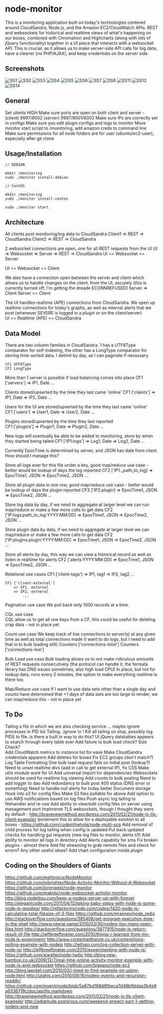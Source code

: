 node-monitor
=====

This is a monitoring application built on today's technologies centered around CloudSandra, Node.js, and the Amazon EC2/CloudWatch APIs.  REST and websockets for historical and realtime views of what's happening on our boxes, combined with Chromatron and Highcharts (along with lots of jQuery functionality) together in a UI piece that interacts with a websocket API.  This is crucial, as it allows us to make server-side API calls for big data, have a cleaner (no PHP/AJAX), and keep credentials on the server side.

Screenshots
-----------------------------------

![SS1](http://dev.isidorey.net/docs/screenshots/cloud-monitor-1.png)
![SS2](http://dev.isidorey.net/docs/screenshots/cloud-monitor-2.png)
![SS3](http://dev.isidorey.net/docs/screenshots/cloud-monitor-3.png)
![SS4](http://dev.isidorey.net/docs/screenshots/cloud-monitor-4.png)
![SS5](http://dev.isidorey.net/docs/screenshots/cloud-monitor-5.png)
![SS6](http://dev.isidorey.net/docs/screenshots/cloud-monitor-6.png)
![SS7](http://dev.isidorey.net/docs/screenshots/cloud-monitor-7.png)
![SS8](http://dev.isidorey.net/docs/screenshots/cloud-monitor-8.png)
![SS11](http://dev.isidorey.net/docs/screenshots/cloud-monitor-11.png)
![SS12](http://dev.isidorey.net/docs/screenshots/cloud-monitor-12.png)
![SS14](http://dev.isidorey.net/docs/screenshots/cloud-monitor-14.png)
	
General
-----------------------------------
	
Set ulimits HIGH
Make sure ports are open on both client and server - (client) 9997/8002 (server) 9997/8001/8002
Make sure IPs are correctly set in configs
Make sure you edit plugin configs and logs to monitor
Move monitor start script to /monitoring, add amazon creds to command line
Make sure permissions for all node folders are for user (ubuntu/ec2-user), especially after git clone

Usage/Installation
-----------------------------------

	// DEBIAN 
	
	mkdir /monitoring
	sudo ./monitor install-debian
	
	// CentOS	
	
	mkdir /monitoring
	sudo ./monitor install-centos
	
	sudo ./monitor start

Architecture
-----------------------------------

All clients post monitoring/log data to CloudSandra
Client1 => REST => CloudSandra
Client2 => REST => CloudSandra 

2 websocket connections are open, one for all REST requests from the UI 
UI => Websocket => Server => REST => CloudSandra
UI <= Websocket <= Server 

UI <= Websocket <= Client

We also have a connection open between the server and client which allows us to handle changes on the client, from the UI, securely (this is currently turned off, I'm getting the dreade ECONNREFUSED)
Server => Client
Server <= Client
                         
The UI handles realtime (APE) connections from CloudSandra.  We open up realtime connections for today's graphs, as well as internal alerts that we post (whenever SEVERE is logged in a plugin or on the client/server)                     
UI <= Realtime (APE) <= CloudSandra
	
		
Data Model
-----------------------------------
	
	
There are two column families in CloudSandra.  1 has a UTF8Type comparator for self-indexing, the other has a LongType comparator for storing time-sorted data.  I delimit by day, as I can paginate if necessary

	CF1 UTF8Type
	CF2 LongType

More than 1 server is possible if load balancing comes into place
	CF1 ['servers']
		=> IP1, Date
		...

Clients stored/upserted by the time they last came 'online'
	CF1 ['clients']
		=> IP1, Date
		=> IP2, Date 
		...

Users for the UI are stored/upserted by the time they last came 'online'		
	CF1 ['users']
		=> User1, Date
		=> User2, Date 
			...
	
Plugins stored/upserted by the time they last reported	
	CF1 ['plugins']
		=> Plugin1, Date
		=> Plugin2, Date
			...
		
New logs will eventually be able to be added to monitoring, store by when they started being tailed
	CF1 ['IP1:logs']
		=> Log1, Date
		=> Log2, Date
			...

Currently EpocTime is determined by server, and JSON has date from client.  How should I manage this?		
	
Store all logs ever for this file under a key, good map/reduce use case - better would be lookup of days the log reported
	CF2 ['IP1:_path_to_log]
		=> EpocTime1, JSON
		=> EpocTime2, JSON
			...
		
Store all plugin data in one row, good map/reduce use case - better would be lookup of days the plugin reported
	CF2 ['IP2:plugin]
		=> EpocTime1, JSON
		=> EpocTime2, JSON
			...

Store log data by day, if we need to aggregate at larger level we can run map/reduce or make a few more calls to get data
	CF2 ['IP:logs:_path_to_log_:YYYY:MM:DD]
		=> EpocTime1, JSON
		=> EpocTime2, JSON
			...
		
Store plugin data by data, if we need to aggregate at larger level we can map/reduce or make a few more calls to get data
	CF2 ['IP:plugins:plugin:YYYY:MM:DD]
		=> EpocTime1, JSON
		=> EpocTime2, JSON
			...
	
Store all alerts by day, this way we can view a historical record as well as listen in realtime for alerts
	CF2 ['alerts:YYYY:MM:DD]
		=> EpocTime1, JSON
		=> EpocTime2, JSON
			...
			
Relational use cases
	CF1 ['client-tags']
		=> IP1, tag1
		=> IP2, tag2
			...			
		
	CF1 ['client-external']
		=> IP1, external
		=> IP2, extneral
			...
		
Pagination use case
We pull back only 1000 records at a time.
		
CQL use case	
CQL allow us to get all row keys from a CF, this could be useful for deleting crap data - not in place yet

Count use case
We keep track of live connections to server(s) at any given time as well as total connections made (I want to do logs, but I need to add that in to bulk loading still)
Counters ['connections-total']
Counters ['connections-live']

Bulk Load use case
Bulk loading allows us to not make ridiculous amounts of REST requests consecutively (the protocol can handle it, the fermata library has DNS issues sometimes, also high load CPU)
In place, but not for lookup data, runs every 2 minutes, the option to make everything realtime is there too.

Map/Reduce use case
If I want to use data sets other than a single day and counts have determined that +1 days of data sets are too large to render, we can map/reduce this - not in place yet



To Do
-----------------------------------
	
Tailing a file in which we are also checking service ... maybe ignore processes in PID list
Tailing...ignore \n !
Kill all tailing on stop, possibly log PIDS to file..is there a built in way to do this?
UI jQuery datatables appears to search through every table ever
Add failure to bulk load check?  Size Check?  
Add CloudWatch metrics to instance list for ease
Make CloudSandra credentials apparent
Add deletes for boxes
Fix EC2 groups (don't match?)
Log Table Formatting
One bulk load request fails on initial post (lookup?)
Need to unset realtime divs (add in call to get external IP), fix CSS
Make utils module work for UI
Add universal import for dependencies
Websockets should be used for realtime log viewing
Add counts to bulk posting
Need to add logger to dao
Add redundancy to bulk post 400 status (DNS error or something)
Need to handle null alerts for today better
Document storage
Hook into s3 for config files
Make S3 files pullable for above
Add option to use AWS notifications based on log files
Push async log tailing to filehandler and re-use
Add ability to view/edit config files on server using management port
Implmenet TLS websockets, though I thought they were by default - http://bravenewmethod.wordpress.com/2011/02/21/node-js-tls-client-example/
Ipmlement this to allow for a deployable solution to all boxes - https://github.com/codeinthehole/node-multi-scp
Add removal of child process for log tailing when config is updated
Put back updated checks for handling gui requests (new log files to monitor, alerts t/f)
Add ability to monitor all logs in directory
Add Alerts capablity for sms
Fix broken plugins - almost there
Add file streaming to grab remote files and check for errors?  Any other useful ideas?
Add chart configuration inside plugin

Coding on the Shoulders of Giants
-----------------------------------

https://github.com/meltingice/NodeMonitor
https://github.com/robrighter/Node-Activity-Monitor-Without-A-Websocket
https://github.com/lorenwest/node-monitor
https://github.com/makoto/node-websocket-activity-monitor
http://blog.nodejitsu.com/keep-a-nodejs-server-up-with-forever
http://elegantcode.com/2011/04/12/taking-baby-steps-with-node-js-some-node-js-goodies/
http://refactormycode.com/codes/1420-node-js-calculating-total-filesize-of-3-files
https://github.com/mranney/node_redis
http://stackoverflow.com/questions/385408/get-program-execution-time-in-the-shell
http://www.neeraj.name/2010/03/30/nodejs-too-many-open-files.html
http://stackoverflow.com/questions/3877915/node-js-return-result-of-file
http://jeffkreeftmeijer.com/2010/things-i-learned-from-my-node.js-experiment/
http://www.contentwithstyle.co.uk/content/long-polling-example-with-nodejs
http://lethain.com/log-collection-server-with-node-js/
http://jeffkreeftmeijer.com/2010/experimenting-with-node-js/
https://github.com/sjwalter/node-twilio
http://blog.new-bamboo.co.uk/2009/12/7/real-time-online-activity-monitor-example-with-node-js-and-websocket
https://github.com/bigeasy/node-ec2
http://blog.jaeckel.com/2010/03/i-tried-to-find-example-on-using-node.html
http://utahjs.com/2010/09/16/nodejs-events-and-recursion-readdir/
https://github.com/joyent/node/blob/5a87bd168d8fbeca7d48b9ddaa3b4e8a9336719c/doc/api/tls.markdown
http://bravenewmethod.wordpress.com/2011/02/21/node-js-tls-client-example/
http://adlatitude.posterous.com/weekend-project-part-1-getting-nodejs-and-now

